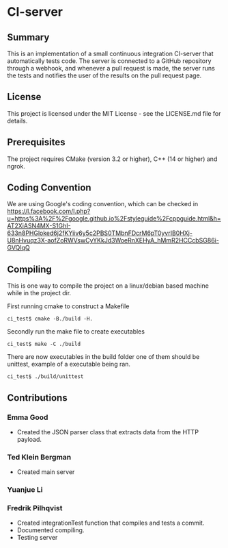 # CI-server

## Summary
This is an implementation of a small continuous integration CI-server that automatically tests code. The server is connected to a GitHub repository 
through a webhook, and whenever a pull request is made, the server runs the tests and notifies the user of the results on the pull request page.

## License
This project is licensed under the MIT License - see the LICENSE.md file for details.

## Prerequisites
The project requires CMake (version 3.2 or higher), C++ (14 or higher) and ngrok.

## Coding Convention
We are using Google's coding convention, which can be checked in <https://l.facebook.com/l.php?u=https%3A%2F%2Fgoogle.github.io%2Fstyleguide%2Fcppguide.html&h=AT2XiASN4MX-S1GhI-633n8PHGloked6j2fKYiiv6y5c2PBS0TMbnFDcrM6pT0yvrIB0HXj-U8nHvuqz3X-aofZoRWVswCyYKkJd3WoeRnXEHyA_hMmR2HCCcbSG86i-GVQIqQ>

## Compiling

This is one way to compile the project on a linux/debian based machine while in the project dir.

First running cmake to construct a Makefile
```
ci_test$ cmake -B./build -H.
```
Secondly run the make file to create executables
```
ci_test$ make -C ./build
```
There are now executables in the build folder one of them should be unittest, example of a executable being ran.
```
ci_test$ ./build/unittest
```

## Contributions

### Emma Good
* Created the JSON parser class that extracts data from the HTTP payload.

### Ted Klein Bergman
* Created main server 

### Yuanjue Li


### Fredrik Pilhqvist
* Created integrationTest function that compiles and tests a commit.
* Documented compiling.
* Testing server